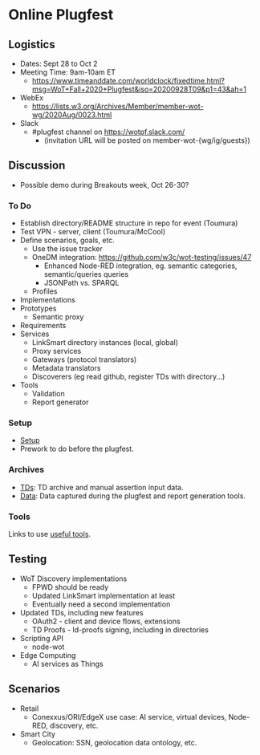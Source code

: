 # Online Plugfest 

## Logistics
* Dates: Sept 28 to Oct 2
* Meeting Time: 9am-10am ET
   - https://www.timeanddate.com/worldclock/fixedtime.html?msg=WoT+Fall+2020+Plugfest&iso=20200928T09&p1=43&ah=1
* WebEx
   - https://lists.w3.org/Archives/Member/member-wot-wg/2020Aug/0023.html
* Slack 
   - #plugfest channel on https://wotpf.slack.com/
     - (invitation URL will be posted on member-wot-{wg/ig/guests})
   
## Discussion
* Possible demo during Breakouts week, Oct 26-30?
   
### To Do
* Establish directory/README structure in repo for event (Toumura)
* Test VPN - server, client (Toumura/McCool)
* Define scenarios, goals, etc.
    - Use the issue tracker
    - OneDM integration: https://github.com/w3c/wot-testing/issues/47
        * Enhanced Node-RED integration, eg. semantic categories, semantic/queries queries
        * JSONPath vs. SPARQL
    - Profiles
* Implementations
* Prototypes
    - Semantic proxy
* Requirements
* Services 
    - LinkSmart directory instances (local, global)
    - Proxy services
    - Gateways (protocol translators)
    - Metadata translators
    - Discoverers (eg read github, register TDs with directory...)
* Tools
    - Validation
    - Report generator

### Setup
* [Setup](setup.md)
* Prework to do before the plugfest.

### Archives
* [TDs](TDs/README.md): TD archive and manual assertion input data.
* [Data](data/README.md): Data captured during the plugfest and report generation tools. 

### Tools
Links to use [useful tools](tools/README.md).

## Testing
* WoT Discovery implementations
   - FPWD should be ready
   - Updated LinkSmart implementation at least
   - Eventually need a second implementation
* Updated TDs, including new features
   - OAuth2 - client and device flows, extensions
   - TD Proofs - ld-proofs signing, including in directories
* Scripting API
   - node-wot
* Edge Computing
   - AI services as Things

## Scenarios
* Retail
   - Conexxus/ORI/EdgeX use case: AI service, virtual devices, Node-RED, discovery, etc.
* Smart City
   - Geolocation: SSN, geolocation data ontology, etc.
